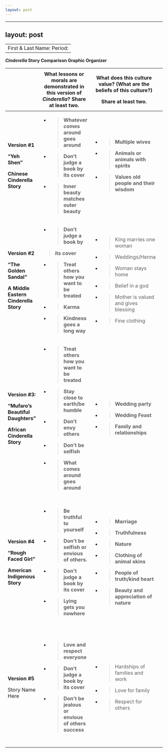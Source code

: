 ```yaml
---
layout: post
---
```

---
layout: post
---
|                            |
| -------------------------- |
| First & Last Name: Period: |

***Cinderella* Story Comparison Graphic Organizer**

<table>
<thead>
<tr class="header">
<th></th>
<th>What <strong>lessons or morals</strong> are demonstrated in this version of <em>Cinderella</em>? Share at least two.</th>
<th><p>What does this culture <strong>value</strong>? (What are the <strong>beliefs</strong> of this <strong>culture</strong>?)</p>
<p>Share at least two.</p></th>
<th>What might be some <strong>symbols</strong> in this story? <strong>AND</strong> What could they <strong>represent</strong>? Share at least two.</th>
<th><strong>Taking a deeper dive:</strong> Research credible sources and find out if the culture in this region/area <strong>THEN AND/OR NOW</strong> has the same lessons/morals, values/beliefs, and/or symbols/representations. Share if they are the same or how they are now different. Site source (can paste the URL) - Take your time and look at multiple sources. Look at .edu sites, .gov sites - tourism sites or historical sites. Use Google Advanced Search to help you.</th>
</tr>
</thead>
<tbody>
<tr class="odd">
<td><p><strong>Version #1</strong></p>
<p><strong>“Yeh Shen”</strong></p>
<p><strong>Chinese Cinderella Story</strong></p></td>
<td><ul>
<li><blockquote>
<p><strong>Whatever comes around goes around</strong></p>
</blockquote></li>
<li><blockquote>
<p><strong>Don’t judge a book by its cover</strong></p>
</blockquote></li>
<li><blockquote>
<p><strong>Inner beauty matches outer beauty</strong></p>
</blockquote></li>
</ul></td>
<td><ul>
<li><blockquote>
<p><strong>Multiple wives</strong></p>
</blockquote></li>
<li><blockquote>
<p><strong>Animals or animals with spirits</strong></p>
</blockquote></li>
<li><blockquote>
<p><strong>Values old people and their wisdom</strong></p>
</blockquote></li>
</ul></td>
<td><ul>
<li><blockquote>
<p>Fish bones : Fairy godmother</p>
</blockquote></li>
<li><blockquote>
<p>Dagger : Death</p>
</blockquote></li>
<li><blockquote>
<p>Tears in the pond : Love</p>
</blockquote></li>
<li><blockquote>
<p>Golden shoe</p>
</blockquote></li>
<li><blockquote>
<p>Old Man : Wisdom</p>
</blockquote></li>
</ul></td>
<td><ul>
<li><blockquote>
<p>During the tang dynasty</p>
</blockquote></li>
<li><blockquote>
<p>Patriarchy</p>
</blockquote></li>
<li><blockquote>
<p>Women beauty standards</p>
</blockquote></li>
<li><blockquote>
<p>Men were above women</p>
</blockquote></li>
<li><blockquote>
<p>China respects others for thousands of years</p>
</blockquote></li>
</ul>
<blockquote>
<p><a href="https://carnegieendowment.org/2013/11/21/china-s-traditional-cultural-values-and-national-identity-pub-53613"><span class="underline">https://carnegieendowment.org/2013/11/21/china-s-traditional-cultural-values-and-national-identity-pub-53613</span></a></p>
</blockquote></td>
</tr>
<tr class="even">
<td><p><strong>Version #2</strong></p>
<p><strong>“The Golden Sandal”</strong></p>
<p><strong>A Middle Eastern Cinderella Story</strong></p></td>
<td><ul>
<li><blockquote>
<p><strong>Don’t judge a book by</strong></p>
</blockquote></li>
</ul>
<blockquote>
<p><strong>its cover</strong></p>
</blockquote>
<ul>
<li><blockquote>
<p><strong>Treat others how you want to be treated</strong></p>
</blockquote></li>
<li><blockquote>
<p><strong>Karma</strong></p>
</blockquote></li>
<li><blockquote>
<p><strong>Kindness goes a long way</strong></p>
</blockquote></li>
</ul></td>
<td><ul>
<li><blockquote>
<p>King marries one woman</p>
</blockquote></li>
</ul>
<ul>
<li><blockquote>
<p>Weddings/Henna</p>
</blockquote></li>
<li><blockquote>
<p>Woman stays home</p>
</blockquote></li>
<li><blockquote>
<p>Belief in a god</p>
</blockquote></li>
<li><blockquote>
<p>Mother is valued and gives blessing</p>
</blockquote></li>
<li><blockquote>
<p>Fine clothing</p>
</blockquote></li>
</ul></td>
<td><ul>
<li><blockquote>
<p>Red Fish : Fairy godmother</p>
</blockquote></li>
</ul>
<ul>
<li><blockquote>
<p>Perfume : Karma</p>
</blockquote></li>
</ul>
<ul>
<li><blockquote>
<p>Fine Clothing : Her dress</p>
</blockquote></li>
</ul>
<ul>
<li><blockquote>
<p>Rooster : Maha’s savior</p>
</blockquote></li>
</ul>
<ul>
<li><blockquote>
<p>Golden Sandals : Purity</p>
</blockquote></li>
</ul></td>
<td><ul>
<li><blockquote>
<p>Men worked/ruled kingdoms - Patriarchy</p>
</blockquote></li>
<li><blockquote>
<p>Middle East - Arab / Muslim Culture</p>
</blockquote></li>
<li><blockquote>
<p>Massive culture (land and philosophical wise)</p>
</blockquote></li>
<li><blockquote>
<p>Woman are valued more than other cultures and civilizations</p>
</blockquote></li>
<li><blockquote>
<p>Represent family and culture</p>
</blockquote></li>
</ul>
<blockquote>
<p><a href="https://www.osti.gov/biblio/5537055"><span class="underline">https://www.osti.gov/biblio/5537055</span></a></p>
</blockquote></td>
</tr>
<tr class="odd">
<td><p><strong>Version #3:</strong></p>
<p><strong>“Mufaro’s Beautiful Daughters”</strong></p>
<p><strong>African Cinderella Story</strong></p></td>
<td><ul>
<li><blockquote>
<p><strong>Treat others how you want to be treated</strong></p>
</blockquote></li>
<li><blockquote>
<p><strong>Stay close to earth/be humble</strong></p>
</blockquote></li>
<li><blockquote>
<p><strong>Don’t envy others</strong></p>
</blockquote></li>
<li><blockquote>
<p><strong>Don’t be selfish</strong></p>
</blockquote></li>
<li><blockquote>
<p><strong>What comes around goes around</strong></p>
</blockquote></li>
</ul></td>
<td><ul>
<li><blockquote>
<p><strong>Wedding party</strong></p>
</blockquote></li>
<li><blockquote>
<p><strong>Wedding Feast</strong></p>
</blockquote></li>
<li><blockquote>
<p><strong>Family and relationships</strong></p>
</blockquote></li>
</ul></td>
<td><ul>
<li><blockquote>
<p><strong>Sunflower seeds/Yams : Kindness</strong></p>
</blockquote></li>
<li><blockquote>
<p><strong>Mysterious Woman/Spirit : Karma</strong></p>
</blockquote></li>
</ul>
<ul>
<li><blockquote>
<p><strong>King/Crossing river : Test of purity</strong></p>
</blockquote></li>
</ul>
<ul>
<li><blockquote>
<p><strong>Fine clothing : Dress</strong></p>
</blockquote></li>
</ul>
<ul>
<li><blockquote>
<p><strong>First light of dawn : New day/Change</strong></p>
</blockquote></li>
</ul></td>
<td><ul>
<li><blockquote>
<p>African Folktale</p>
</blockquote></li>
<li><blockquote>
<p>5 points -&gt; crown</p>
</blockquote></li>
<li><blockquote>
<p>Textiles can be forms of communication</p>
</blockquote></li>
<li><blockquote>
<p>Belief in spirits and traditions</p>
</blockquote></li>
<li><blockquote>
<p>Different art, traditions, and religions</p>
</blockquote></li>
<li><blockquote>
<p>No person is more beautiful or ugly</p>
</blockquote></li>
</ul>
<blockquote>
<p><a href="https://journals.co.za/doi/epdf/10.10520/EJC189182"><span class="underline">https://journals.co.za/doi/epdf/10.10520/EJC189182</span></a></p>
</blockquote></td>
</tr>
<tr class="even">
<td><p><strong>Version #4</strong></p>
<p><strong>“Rough Faced Girl”</strong></p>
<p><strong>American Indigenous Story</strong></p></td>
<td><ul>
<li><blockquote>
<p><strong>Be truthful to yourself</strong></p>
</blockquote></li>
<li><blockquote>
<p><strong>Don't be selfish or envious of others.</strong></p>
</blockquote></li>
</ul>
<ul>
<li><blockquote>
<p><strong>Don't judge a book by its cover</strong></p>
</blockquote></li>
</ul>
<ul>
<li><blockquote>
<p><strong>Lying gets you nowhere</strong></p>
</blockquote></li>
</ul></td>
<td><ul>
<li><blockquote>
<p><strong>Marriage</strong></p>
</blockquote></li>
<li><blockquote>
<p><strong>Truthfulness</strong></p>
</blockquote></li>
</ul>
<ul>
<li><blockquote>
<p><strong>Nature</strong></p>
</blockquote></li>
</ul>
<ul>
<li><blockquote>
<p><strong>Clothing of animal skins</strong></p>
</blockquote></li>
</ul>
<ul>
<li><blockquote>
<p><strong>People of truth/kind heart</strong></p>
</blockquote></li>
</ul>
<ul>
<li><blockquote>
<p><strong>Beauty and appreciation of nature</strong></p>
</blockquote></li>
</ul></td>
<td><ul>
<li><blockquote>
<p>Wigwam : Divinity or knowledge</p>
</blockquote></li>
</ul>
<ul>
<li><blockquote>
<p>Fire and scars :</p>
</blockquote></li>
</ul>
<ul>
<li><blockquote>
<p>Invisible man’s bow : Truth</p>
</blockquote></li>
</ul>
<ul>
<li><blockquote>
<p>Moccasins, broken shells, buckskin: Family</p>
</blockquote></li>
</ul>
<ul>
<li><blockquote>
<p>Stars : Truth or Wisdom</p>
</blockquote></li>
</ul>
<ul>
<li><blockquote>
<p>Invisible man : Purity</p>
</blockquote></li>
</ul></td>
<td><ul>
<li><blockquote>
<p>Worship and value nature and purity</p>
</blockquote></li>
<li><blockquote>
<p>Theres a lot of diversity between tribes including traditions and stories</p>
</blockquote></li>
<li><blockquote>
<p>Many different stories between tribes</p>
</blockquote></li>
<li><blockquote>
<p>Trying to keep beliefs and traditions alive today due to cultural decline</p>
</blockquote></li>
</ul>
<blockquote>
<p><a href="https://www.proquest.com/docview/2589646780/868CEEA2DE404EE6PQ/3?accountid=134741"><span class="underline">https://www.proquest.com/docview/2589646780/868CEEA2DE404EE6PQ/3?accountid=134741</span></a></p>
</blockquote></td>
</tr>
<tr class="odd">
<td><p><strong>Version #5</strong></p>
<p>Story Name Here</p></td>
<td><ul>
<li><blockquote>
<p><strong>Love and respect everyone</strong></p>
</blockquote></li>
<li><blockquote>
<p><strong>Don’t judge a book by its cover</strong></p>
</blockquote></li>
<li><blockquote>
<p><strong>Don't be jealous or envious of others success</strong></p>
</blockquote></li>
</ul></td>
<td><ul>
<li><blockquote>
<p>Hardships of families and work</p>
</blockquote></li>
<li><blockquote>
<p>Love for family</p>
</blockquote></li>
<li><blockquote>
<p>Respect for others</p>
</blockquote></li>
</ul></td>
<td><ul>
<li><blockquote>
<p>Nopales : Love</p>
</blockquote></li>
<li><blockquote>
<p>Malvina : Deception or lies</p>
</blockquote></li>
<li><blockquote>
<p>Manton : Family heritage or caring</p>
</blockquote></li>
<li><blockquote>
<p>Mama : Purity or respect for others.</p>
</blockquote></li>
<li><blockquote>
<p>Mud Bricks : Hardships of life</p>
</blockquote></li>
</ul></td>
<td><ul>
<li><blockquote>
<p>Food is integral to Mexican culture</p>
</blockquote></li>
<li><blockquote>
<p>Family is important and you should love and care for them</p>
</blockquote></li>
<li><blockquote>
<p>Mexican culture really focuses on tradition and love especially for each other and taking care of others. Doing things out of the goodwill of your heart.</p>
</blockquote></li>
</ul>
<blockquote>
<p><a href="https://www.donquijote.org/mexican-culture/"><span class="underline">https://www.donquijote.org/mexican-culture/</span></a></p>
</blockquote></td>
</tr>
</tbody>
</table>
